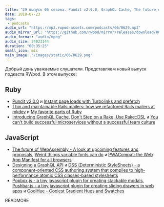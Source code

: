 ```yaml
---
title: "29 выпуск 06 сезона. Pundit v2.0.0, GraphQL Cache, The future of WebAssembly, PWACompat, Deterministic StyleSheets, CoolHue и прочее"
date: 2018-07-23
tags:
 - podcasts
audio_url: "https://mp3.rwpod-assets.com/podcasts/06/0629.mp3"
audio_mirror_url: "https://github.com/rwpod/mirror/releases/download/06.29/0629.mp3"
audio_format: "audio/mpeg"
audio_size: 34023144
duration: "00:35:25"
small_icon: mic
main_image: "/images/static/06/0629.png"
---
```


Добрый день уважаемые слушатели. Представляем новый выпуск подкаста RWpod. В этом выпуске:

## Ruby

 - [Pundit v2.0.0](https://github.com/varvet/pundit/releases/tag/v2.0.0) и [Instant page loads with Turbolinks and prefetch](https://www.mskog.com/posts/instant-page-loads-with-turbolinks-and-prefetch/)
 - [Thin and maintainable Rails mailers: how we refactored Rails mailers at mkdev](https://mkdev.me/en/posts/thin-and-maintainable-rails-mailers-how-we-refactored-rails-mailers-at-mkdev) и [My favorite parts of Ruby](https://ilyabylich.svbtle.com/my-favorite-parts-of-ruby)
 - [Introducing GraphQL Cache](https://stackshare.io/posts/introducing-graphql-cache), [Don't Step on a Rake, Use Rake::DSL](https://supergood.software/dont-step-on-a-rake/) и [You can't build successful microservices without a successful team culture](https://buttercms.com/books/microservices-for-startups/designing-a-successful-microservices-engineering-culture)

## JavaScript

 - [The future of WebAssembly - A look at upcoming features and proposals](https://blog.scottlogic.com/2018/07/20/wasm-future.html), [Weird things variable fonts can do](https://css-tricks.com/weird-things-variable-fonts-can-do/) и [PWACompat: the Web App Manifest for all browsers](https://developers.google.com/web/updates/2018/07/pwacompat)
 - [Designing a GraphQL API](https://gist.github.com/swalkinshaw/3a33e2d292b60e68fcebe12b62bbb3e2) и [DSS (Deterministic StyleSheets) - a component-oriented CSS authoring system that compiles to high-performance atomic CSS classes-based stylesheets](https://dss-lang.com/)
 - [Popbox.js - a tiny javascript plugin for creating stackable modals](https://oncebot.github.io/popbox.js/), [Pushbar.js - a tiny javascript plugin for creating sliding drawers in web apps](https://oncebot.github.io/pushbar.js/) и [CoolHue - Coolest Gradient Hues and Swatches](https://webkul.github.io/coolhue/)

READMORE
